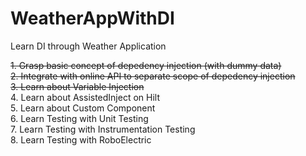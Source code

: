 # WeatherAppWithDI

Learn DI through Weather Application

 ~~1. Grasp basic concept of depedency injection (with dummy data)~~ \
 ~~2. Integrate with online API to separate scope of depedency injection~~ \
 ~~3. Learn about Variable Injection~~ \
 4. Learn about AssistedInject on Hilt \
 5. Learn about Custom Component \
 6. Learn Testing with Unit Testing \
 7. Learn Testing with Instrumentation Testing \
 8. Learn Testing with RoboElectric
